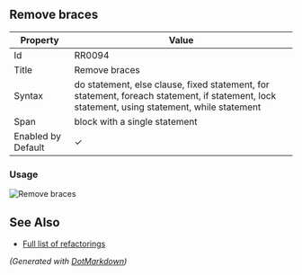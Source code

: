 ## Remove braces

| Property           | Value                                                                                                                                        |
| ------------------ | -------------------------------------------------------------------------------------------------------------------------------------------- |
| Id                 | RR0094                                                                                                                                       |
| Title              | Remove braces                                                                                                                                |
| Syntax             | do statement, else clause, fixed statement, for statement, foreach statement, if statement, lock statement, using statement, while statement |
| Span               | block with a single statement                                                                                                                |
| Enabled by Default | &#x2713;                                                                                                                                     |

### Usage

![Remove braces](../../images/refactorings/RemoveBraces.png)

## See Also

* [Full list of refactorings](Refactorings.md)


*\(Generated with [DotMarkdown](http://github.com/JosefPihrt/DotMarkdown)\)*